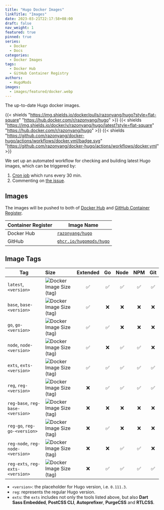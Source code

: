 ```yaml
---
title: "Hugo Docker Images"
linkTitle: "Images"
date: 2023-03-21T22:17:58+08:00
draft: false
nav_weight: 1
featured: true
pinned: true
series:
  - Docker
  - Docs
categories:
  - Docker Images
tags:
  - Docker Hub
  - GitHub Container Registry
authors:
  - HugoMods
images:
  - images/featured/docker.webp
---
```


The up-to-date Hugo docker images.

<!--more-->

{{< shields "https://img.shields.io/docker/pulls/razonyang/hugo?style=flat-square" "https://hub.docker.com/r/razonyang/hugo" >}}
{{< shields "https://img.shields.io/docker/v/razonyang/hugo/latest?style=flat-square" "https://hub.docker.com/r/razonyang/hugo" >}}
{{< shields "https://github.com/razonyang/docker-hugo/actions/workflows/docker.yml/badge.svg" "https://github.com/razonyang/docker-hugo/actions/workflows/docker.yml" >}}

We set up an automated workflow for checking and building latest Hugo images, which can be triggered by:

1. [Cron job](https://github.com/razonyang/docker-hugo/actions/workflows/docker.yml) which runs every 30 min.
2. Commenting on [the issue](https://github.com/razonyang/docker-hugo/issues/3).

## Images

The images will be pushed to both of [Docker Hub](https://hub.docker.com/r/razonyang/hugo)  and [GitHub Container Register](https://github.com/hugomods/docker/pkgs/container/hugo).

| Container Register | Image Name                                                                        |
| ------------------ | --------------------------------------------------------------------------------- |
| Docker Hub         | [`razonyang/hugo`](https://hub.docker.com/r/razonyang/hugo)                       |
| GitHub             | [`ghcr.io/hugomods/hugo`](https://github.com/hugomods/docker/pkgs/container/hugo) |

## Image Tags

| Tag                  | Size | Extended | Go  | Node | NPM | Git |
| -------------------- | :--- | :------: | :-: | :--: | :-: | :-: |
| `latest`, `<version>` | ![Docker Image Size (tag)](https://img.shields.io/docker/image-size/razonyang/hugo/latest) | ✅ | ✅ | ✅ | ✅ | ✅ |
| `base`, `base-<version>` | ![Docker Image Size (tag)](https://img.shields.io/docker/image-size/razonyang/hugo/base) | ✅ | ❌ |  ❌ |  ❌ |  ❌ |
| `go`, `go-<version>` | ![Docker Image Size (tag)](https://img.shields.io/docker/image-size/razonyang/hugo/go) | ✅ | ✅ |  ❌ |  ❌ |  ❌ |
| `node`, `node-<version>` | ![Docker Image Size (tag)](https://img.shields.io/docker/image-size/razonyang/hugo/node) | ✅ | ❌ | ✅ | ✅ |  ❌ |
| `exts`, `exts-<version>` | ![Docker Image Size (tag)](https://img.shields.io/docker/image-size/razonyang/hugo/exts) | ✅ | ✅ | ✅ | ✅ |  ✅ |
| `reg`, `reg-<version>` | ![Docker Image Size (tag)](https://img.shields.io/docker/image-size/razonyang/hugo/latest) | ❌ | ✅ | ✅ | ✅ | ✅ |
| `reg-base`, `reg-base-<version>` | ![Docker Image Size (tag)](https://img.shields.io/docker/image-size/razonyang/hugo/reg-base) | ❌ | ❌ |  ❌ |  ❌ |  ❌ |
| `reg-go`, `reg-go-<version>` | ![Docker Image Size (tag)](https://img.shields.io/docker/image-size/razonyang/hugo/reg-go) | ❌ | ✅ |  ❌ |  ❌ |  ❌ |
| `reg-node`, `reg-node-<version>` | ![Docker Image Size (tag)](https://img.shields.io/docker/image-size/razonyang/hugo/reg-node) | ❌ | ❌ |  ✅ |  ✅ |  ❌ |
| `reg-exts`, `reg-exts-<version>` | ![Docker Image Size (tag)](https://img.shields.io/docker/image-size/razonyang/hugo/reg-exts) | ❌ | ✅ |  ✅ |  ✅ |  ✅ |

- `<version>`: the placeholder for Hugo version, i.e. `0.111.3`.
- `reg`: represents the regular Hugo version.
- `exts`: the `exts` includes not only the tools listed above, but also **Dart Sass Embedded**, **PostCSS CLI**, **Autoprefixer**, **PurgeCSS** and **RTLCSS**.
